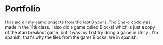 # Portfolio
Hier are all my game projects from the last 3 years. The Snake code was made in the 11th class. I also did a game called Blocks! which is just a copy of the atari breakout game, but it was my first try doing a game in Unity . I'm spanish, that's why the files from the game Blocks! are in spanish.
